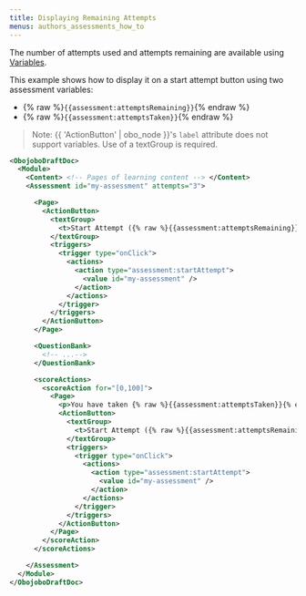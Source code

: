 ```yaml
---
title: Displaying Remaining Attempts
menus: authors_assessments_how_to
---
```


The number of attempts used and attempts remaining are available using [Variables](variables.html).

This example shows how to display it on a start attempt button using two assessment variables:

- {% raw %}`{{assessment:attemptsRemaining}}`{% endraw %}
- {% raw %}`{{assessment:attemptsTaken}}`{% endraw %}

> Note: {{ 'ActionButton' | obo_node }}'s `label` attribute does not support variables. Use of a textGroup is required.

```xml
<ObojoboDraftDoc>
  <Module>
    <Content> <!-- Pages of learning content --> </Content>
    <Assessment id="my-assessment" attempts="3">

      <Page>
        <ActionButton>
          <textGroup>
            <t>Start Attempt ({% raw %}{{assessment:attemptsRemaining}}{% endraw %} remaining)</t>
          </textGroup>
          <triggers>
            <trigger type="onClick">
              <actions>
                <action type="assessment:startAttempt">
                  <value id="my-assessment" />
                </action>
              </actions>
            </trigger>
          </triggers>
        </ActionButton>
      </Page>

      <QuestionBank>
        <!-- ...-->
      </QuestionBank>

      <scoreActions>
        <scoreAction for="[0,100]">
          <Page>
            <p>You have taken {% raw %}{{assessment:attemptsTaken}}{% endraw %} attempts.</p>
            <ActionButton>
              <textGroup>
                <t>Start Attempt ({% raw %}{{assessment:attemptsRemaining}}{% endraw %} remaining)</t>
              </textGroup>
              <triggers>
                <trigger type="onClick">
                  <actions>
                    <action type="assessment:startAttempt">
                      <value id="my-assessment" />
                    </action>
                  </actions>
                </trigger>
              </triggers>
            </ActionButton>
          </Page>
        </scoreAction>
      </scoreActions>

    </Assessment>
  </Module>
</ObojoboDraftDoc>
```
